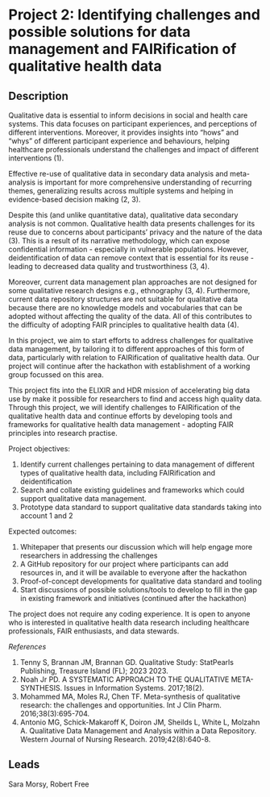 # Project 2: Identifying challenges and possible solutions for data management and FAIRification of qualitative health data

## Description

Qualitative data is essential to inform decisions in social and health care systems. This data focuses on participant experiences, and perceptions of different interventions. Moreover, it provides insights into “hows” and “whys” of different participant experience and behaviours, helping healthcare professionals understand the challenges and impact of different interventions (1).

Effective re-use of qualitative data in secondary data analysis and meta-analysis is important for more comprehensive understanding of recurring themes, generalizing results across multiple systems and helping in evidence-based decision making (2, 3).

Despite this (and unlike quantitative data), qualitative data secondary analysis is not common. Qualitative health data presents challenges for its reuse due to concerns about participants’ privacy and the nature of the data (3). This is a result of its narrative methodology, which can expose confidential information - especially in vulnerable populations. However, deidentification of data can remove context that is essential for its reuse - leading to decreased data quality and trustworthiness (3, 4).

Moreover, current data management plan approaches are not designed for some qualitative research designs e.g., ethnography (3, 4). Furthermore, current data repository structures are not suitable for qualitative data because there are no knowledge models and vocabularies that can be adopted without affecting the quality of the data. All of this contributes to the difficulty of adopting FAIR principles to qualitative health data (4).

In this project, we aim to start efforts to address challenges for qualitative data management, by tailoring it to different approaches of this form of data, particularly with relation to FAIRification of qualitative health data. Our project will continue after the hackathon with establishment of a working group focussed on this area.

This project fits into the ELIXIR and HDR mission of accelerating big data use by make it possible for researchers to find and access high quality data. Through this project, we will identify challenges to FAIRification of the qualitative health data and continue efforts by developing tools and frameworks for qualitative health data management - adopting FAIR principles into research practise.

Project objectives:
1. Identify current challenges pertaining to data management of different types of qualitative health data, including FAIRification and deidentification
2. Search and collate existing guidelines and frameworks which could support qualitative data management.
3. Prototype data standard to support qualitative data standards taking into account 1 and 2

Expected outcomes:
1. Whitepaper that presents our discussion which will help engage more researchers in addressing the challenges
2. A GitHub repository for our project where participants can add resources in, and it will be available to everyone after the hackathon
3. Proof-of-concept developments for qualitative data standard and tooling
4. Start discussions of possible solutions/tools to develop to fill in the gap in existing framework and initiatives (continued after the hackathon)


The project does not require any coding experience. It is open to anyone who is interested in qualitative health data research including healthcare professionals, FAIR enthusiasts, and data stewards.

_References_
1. Tenny S, Brannan JM, Brannan GD. Qualitative Study: StatPearls Publishing, Treasure Island (FL); 2023 2023.
2. Noah Jr PD. A SYSTEMATIC APPROACH TO THE QUALITATIVE META-SYNTHESIS. Issues in Information Systems. 2017;18(2).
3. Mohammed MA, Moles RJ, Chen TF. Meta-synthesis of qualitative research: the challenges and opportunities. Int J Clin Pharm. 2016;38(3):695-704.
4. Antonio MG, Schick-Makaroff K, Doiron JM, Sheilds L, White L, Molzahn A. Qualitative Data Management and Analysis within a Data Repository. Western Journal of Nursing Research. 2019;42(8):640-8.

## Leads

Sara Morsy, Robert Free
